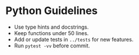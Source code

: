 # Python Guidelines
- Use type hints and docstrings.
- Keep functions under 50 lines.
- Add or update tests in `../tests` for new features.
- Run `pytest -vv` before commit.
